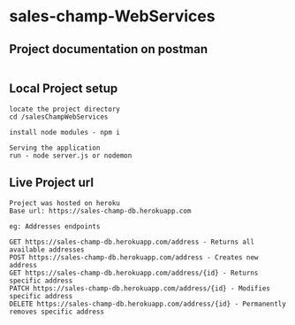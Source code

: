 # sales-champ-WebServices
## Project documentation on postman
```

```
## Local Project setup
```
locate the project directory
cd /salesChampWebServices
```

```
install node modules - npm i
```

```
Serving the application
run - node server.js or nodemon
```
 
## Live Project url
```
Project was hosted on heroku
Base url: https://sales-champ-db.herokuapp.com
```
```
eg: Addresses endpoints

GET https://sales-champ-db.herokuapp.com/address - Returns all available addresses
POST https://sales-champ-db.herokuapp.com/address - Creates new address
GET https://sales-champ-db.herokuapp.com/address/{id} - Returns specific address
PATCH https://sales-champ-db.herokuapp.com/address/{id} - Modifies specific address
DELETE https://sales-champ-db.herokuapp.com/address/{id} - Permanently removes specific address

```



